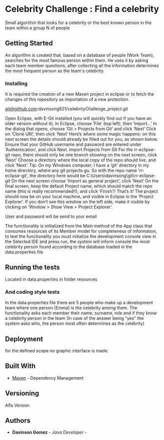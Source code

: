 
# Celebrity Challenge : Find a celebrity

Small algorithm that looks for a celebrity or the best known person in the team within a group N of people

## Getting Started

An algorithm is created that, based on a database of people (Work Team), searches for the most famous person within them. He uses it by asking each team member questions, after collecting all the information determines the most frequent person as the team's celebrity.


### Installing

It is required the creation of a new Maven project in eclipse or to fetch the changes of this repository as importation of a new protection.

git@github.com:davinsong621/celebrityChallenge_project.git

Open Eclipse, with E-Git installed (you will quickly find out if you have an older version without it).
In Eclipse, choose ‘File’ (top left), then ‘Import…’
In the dialog that opens, choose ‘Git > Projects from Git’ and click ‘Next’
Click on ‘Clone URI’, then click ‘Next’
Here’s where some magic happens: on this next screen the details should already be filled out for you, as shown below. Ensure that your GitHub username and password are entered under ‘Authentication’, and click Next.
Import Projects from Git
For the rr-eclipse-git repo, there should only be one branch showing on the next screen, click ‘Next’
Choose a directory where the local copy of the repo should live, and click ‘Next’.
Tip: On my Windows computer, I have a ‘git’ directory in my home directory, where any git projects go. So with the repo name ‘rr-eclipse-git’, the directory here would be C:\Users\davinsong\git\rr-eclipse-git
On the next screen choose ‘Import as general project’, click ‘Next’
On the final screen, keep the default Project name, which should match the repo name (this is really recommended!!), and click ‘Finish’!!
That’s it! The project should now be on your local machine, and visible in Eclipse in the ‘Project Explorer’. If you don’t see this window on the left side, make it visible by clicking on ‘Window > Show View > Project Explorer’.

User and password will be send to your email

The functionality is initialized from the Main method of the App class that consumes resources of its Member model for completeness of information, to test the functionality you must initialize the development console view in the Selected IDE and press run, the system will inform console the most celebrity person found according to the database loaded in the data.properties file

## Running the tests

Located in data.properties in folder resources

### And coding style tests

In the data.properties file there are 5 people who make up a development team where one person (Emma) is the celebrity among them. The functionality asks each member their name, surname, role and if they know a celebrity person in the team (In case of the answer being "yes" the system asks who, the person most often determines as the celebrity)

## Deployment

for the defined scope no graphic interface is made.

## Built With

* [Maven](https://maven.apache.org/) - Dependency Management


## Versioning

Alfa Version

## Authors

* **Davinson Gomez** - *Java Developer* - 

